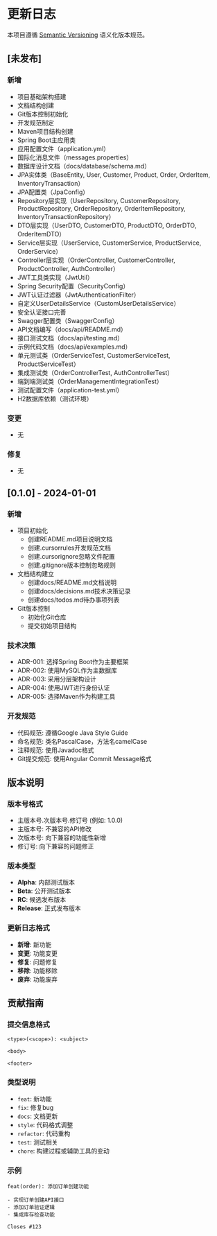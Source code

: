 # 更新日志

本项目遵循 [Semantic Versioning](https://semver.org/lang/zh-CN/) 语义化版本规范。

## [未发布]

### 新增
- 项目基础架构搭建
- 文档结构创建
- Git版本控制初始化
- 开发规范制定
- Maven项目结构创建
- Spring Boot主应用类
- 应用配置文件（application.yml）
- 国际化消息文件（messages.properties）
- 数据库设计文档（docs/database/schema.md）
- JPA实体类（BaseEntity, User, Customer, Product, Order, OrderItem, InventoryTransaction）
- JPA配置类（JpaConfig）
- Repository层实现（UserRepository, CustomerRepository, ProductRepository, OrderRepository, OrderItemRepository, InventoryTransactionRepository）
- DTO层实现（UserDTO, CustomerDTO, ProductDTO, OrderDTO, OrderItemDTO）
- Service层实现（UserService, CustomerService, ProductService, OrderService）
- Controller层实现（OrderController, CustomerController, ProductController, AuthController）
- JWT工具类实现（JwtUtil）
- Spring Security配置（SecurityConfig）
- JWT认证过滤器（JwtAuthenticationFilter）
- 自定义UserDetailsService（CustomUserDetailsService）
- 安全认证接口完善
- Swagger配置类（SwaggerConfig）
- API文档编写（docs/api/README.md）
- 接口测试文档（docs/api/testing.md）
- 示例代码文档（docs/api/examples.md）
- 单元测试类（OrderServiceTest, CustomerServiceTest, ProductServiceTest）
- 集成测试类（OrderControllerTest, AuthControllerTest）
- 端到端测试类（OrderManagementIntegrationTest）
- 测试配置文件（application-test.yml）
- H2数据库依赖（测试环境）

### 变更
- 无

### 修复
- 无

## [0.1.0] - 2024-01-01

### 新增
- 项目初始化
  - 创建README.md项目说明文档
  - 创建.cursorrules开发规范文档
  - 创建.cursorignore忽略文件配置
  - 创建.gitignore版本控制忽略规则
- 文档结构建立
  - 创建docs/README.md文档说明
  - 创建docs/decisions.md技术决策记录
  - 创建docs/todos.md待办事项列表
- Git版本控制
  - 初始化Git仓库
  - 提交初始项目结构

### 技术决策
- ADR-001: 选择Spring Boot作为主要框架
- ADR-002: 使用MySQL作为主数据库
- ADR-003: 采用分层架构设计
- ADR-004: 使用JWT进行身份认证
- ADR-005: 选择Maven作为构建工具

### 开发规范
- 代码规范: 遵循Google Java Style Guide
- 命名规范: 类名PascalCase，方法名camelCase
- 注释规范: 使用Javadoc格式
- Git提交规范: 使用Angular Commit Message格式

## 版本说明

### 版本号格式
- 主版本号.次版本号.修订号 (例如: 1.0.0)
- 主版本号: 不兼容的API修改
- 次版本号: 向下兼容的功能性新增
- 修订号: 向下兼容的问题修正

### 版本类型
- **Alpha**: 内部测试版本
- **Beta**: 公开测试版本
- **RC**: 候选发布版本
- **Release**: 正式发布版本

### 更新日志格式
- **新增**: 新功能
- **变更**: 功能变更
- **修复**: 问题修复
- **移除**: 功能移除
- **废弃**: 功能废弃

## 贡献指南

### 提交信息格式
```
<type>(<scope>): <subject>

<body>

<footer>
```

### 类型说明
- `feat`: 新功能
- `fix`: 修复bug
- `docs`: 文档更新
- `style`: 代码格式调整
- `refactor`: 代码重构
- `test`: 测试相关
- `chore`: 构建过程或辅助工具的变动

### 示例
```
feat(order): 添加订单创建功能

- 实现订单创建API接口
- 添加订单验证逻辑
- 集成库存检查功能

Closes #123
``` 